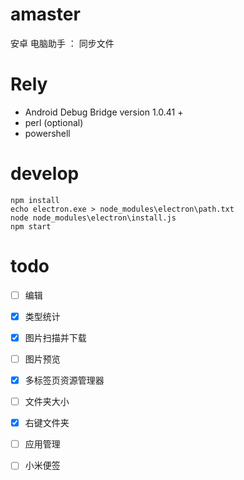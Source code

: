 # amaster
安卓 电脑助手 ： 同步文件


# Rely 
+ Android Debug Bridge version 1.0.41 + 
+ perl (optional)
+ powershell

# develop 
```
npm install
echo electron.exe > node_modules\electron\path.txt
node node_modules\electron\install.js
npm start
```


# todo
- [ ]  编辑
- [x] 类型统计
- [x] 图片扫描并下载
- [ ] 图片预览
- [x] 多标签页资源管理器
- [ ] 文件夹大小
- [x] 右键文件夹
- [ ] 应用管理
- [ ] 小米便签


